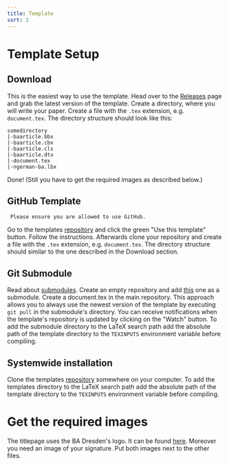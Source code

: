```yaml
---
title: Template
sort: 2
---
```

# Template Setup

## Download
This is the easiest way to use the template.
Head over to the [Releases](https://github.com/Nuckal777/ba-latex-template/releases) page and grab the latest version of the template.
Create a directory, where you will write your paper.
Create a file with the `.tex` extension, e.g. `document.tex`.
The directory structure should look like this:
```text
somedirectory
|-baarticle.bbx
|-baarticle.cbx
|-baarticle.cls
|-baarticle.dtx
|-document.tex
|-ngerman-ba.lbx
```
Done! (Still you have to get the required images as described below.)

## GitHub Template
```warning
 Please ensure you are allowed to use GitHub.
```
Go to the templates [repository](https://github.com/Nuckal777/ba-latex-template) and click the green "Use this template" button.
Follow the instructions.
Afterwards clone your repository and create a file with the `.tex` extension, e.g. `document.tex`.
The directory structure should similar to the one described in the Download section.

## Git Submodule
Read about [submodules](https://git-scm.com/book/en/v2/Git-Tools-Submodules).
Create an empty repository and add [this](https://github.com/Nuckal777/ba-latex-template) one as a submodule.
Create a document.tex in the main repository.
This approach allows you to always use the newest version of the template by executing ```git pull``` in the submodule's directory.
You can receive notifications when the template's repository is updated by clicking on the "Watch" button.
To add the submodule directory to the LaTeX search path add the absolute path of the template directory to the `TEXINPUTS` environment variable before compiling.

## Systemwide installation
Clone the templates [repository](https://github.com/Nuckal777/ba-latex-template) somewhere on your computer.
To add the templates directory to the LaTeX search path add the absolute path of the template directory to the `TEXINPUTS` environment variable before compiling.

# Get the required images
The titlepage uses the BA Dresden's logo.
It can be found [here](https://www.ba-dresden.de/die-akademie/zentrale-einrichtungen/marketing-pr-kommunikation).
Moreover you need an image of your signature.
Put both images next to the other files.
